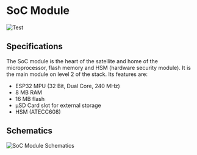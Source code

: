 # SoC Module

![Test](../generated/3d/soc-module-3D_top.png)

## Specifications

The SoC module is the heart of the satellite and home of the microprocessor, flash memory and HSM (hardware security module). It is the main module on level 2 of the stack. Its features are:

* ESP32 MPU (32 Bit, Dual Core, 240 MHz)
* 8 MB RAM
* 16 MB flash
* µSD Card slot for external storage
* HSM (ATECC608)

## Schematics

![SoC Module Schematics](../generated/schematics/soc-module-schematic.svg)
